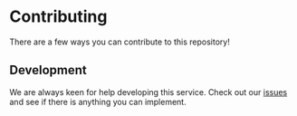 Contributing
============
There are a few ways you can contribute to this repository!

Development
-----------
We are always keen for help developing this service. Check out our [issues](https://github.com/BYOND/build-fedora-packages/issues) and see if there is anything you can implement.
